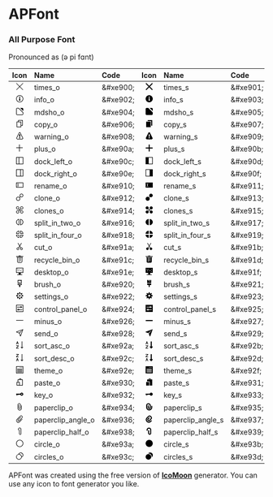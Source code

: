 ﻿# APFont

### All Purpose Font  
Pronounced as (ə pi fɑnt)  

| Icon | Name | Code | Icon | Name | Code |
| :---: | :--- | :--- | :---: | :--- | :--- |
| ![times_o](Icons/png/times_o.png) | times_o | \&#xe900; | ![times_s](Icons/png/times_s.png) | times_s | \&#xe901; |
| ![info_o](Icons/png/info_o.png) | info_o | \&#xe902; | ![info_s](Icons/png/info_s.png) | info_s | \&#xe903; |
| ![mdsho_0](Icons/png/mdsho_o.png) | mdsho_o | \&#xe904; | ![mdsho_s](Icons/png/mdsho_s.png) | mdsho_s | \&#xe905; |
| ![copy_0](Icons/png/copy_o.png) | copy_o | \&#xe906; | ![copy_s](Icons/png/copy_s.png) | copy_s | \&#xe907; |
| ![warning_0](Icons/png/warning_o.png) | warning_o | \&#xe908; | ![warning_s](Icons/png/warning_s.png) | warning_s | \&#xe909; |
| ![plus_0](Icons/png/plus_o.png) | plus_o | \&#xe90a; | ![plus_s](Icons/png/plus_s.png) | plus_s | \&#xe90b; |
| ![dock_left_o](Icons/png/dock_left_o.png) | dock_left_o | \&#xe90c; | ![dock_left_s](Icons/png/dock_left_s.png) | dock_left_s | \&#xe90d; |
| ![dock_right_o](Icons/png/dock_right_o.png) | dock_right_o | \&#xe90e; | ![dock_right_s](Icons/png/dock_right_s.png) | dock_right_s | \&#xe90f; |
| ![rename_o](Icons/png/rename_o.png) | rename_o | \&#xe910; | ![rename_s](Icons/png/rename_s.png) | rename_s | \&#xe911; |
| ![clone_o](Icons/png/clone_o.png) | clone_o | \&#xe912; | ![clone_s](Icons/png/clone_s.png) | clone_s | \&#xe913; |
| ![clones_o](Icons/png/clones_o.png) | clones_o | \&#xe914; | ![clones_s](Icons/png/clones_s.png) | clones_s | \&#xe915; |
| ![split_in_two_o](Icons/png/split_in_two_o.png) | split_in_two_o | \&#xe916; | ![split_in_two_s](Icons/png/split_in_two_s.png) | split_in_two_s | \&#xe917; |
| ![split_in_four_o](Icons/png/split_in_four_o.png) | split_in_four_o | \&#xe918; | ![split_in_four_s](Icons/png/split_in_four_s.png) | split_in_four_s | \&#xe919; |
| ![cut_o](Icons/png/cut_o.png) | cut_o | \&#xe91a; | ![cut_s](Icons/png/cut_s.png) | cut_s | \&#xe91b; |
| ![recycle_bin_o](Icons/png/recycle_bin_o.png) | recycle_bin_o | \&#xe91c; | ![recycle_bin_s](Icons/png/recycle_bin_s.png) | recycle_bin_s | \&#xe91d; |
| ![desktop_o](Icons/png/desktop_o.png) | desktop_o | \&#xe91e; | ![desktop_s](Icons/png/desktop_s.png) | desktop_s | \&#xe91f; |
| ![brush_o](Icons/png/brush_o.png) | brush_o | \&#xe920; | ![brush_s](Icons/png/brush_s.png) | brush_s | \&#xe921; |
| ![settings_o](Icons/png/settings_o.png) | settings_o | \&#xe922; | ![settings_s](Icons/png/settings_s.png) | settings_s | \&#xe923; |
| ![control_panel_o](Icons/png/control_panel_o.png) | control_panel_o | \&#xe924; | ![control_panel_s](Icons/png/control_panel_s.png) | control_panel_s | \&#xe925; |
| ![minus_o](Icons/png/minus_o.png) | minus_o | \&#xe926; | ![minus_s](Icons/png/minus_s.png) | minus_s | \&#xe927; |
| ![send_o](Icons/png/send_o.png) | send_o | \&#xe928; | ![send_s](Icons/png/send_s.png) | send_s | \&#xe929; |
| ![sort_asc_o](Icons/png/sort_asc_o.png) | sort_asc_o | \&#xe92a; | ![sort_asc_s](Icons/png/sort_asc_s.png) | sort_asc_s | \&#xe92b; |
| ![sort_desc_o](Icons/png/sort_desc_o.png) | sort_desc_o | \&#xe92c; | ![sort_desc_s](Icons/png/sort_desc_s.png) | sort_desc_s | \&#xe92d; |
| ![theme_o](Icons/png/theme_o.png) | theme_o | \&#xe92e; | ![theme_s](Icons/png/theme_s.png) | theme_s | \&#xe92f; |
| ![paste_o](Icons/png/paste_o.png) | paste_o | \&#xe930; | ![paste_s](Icons/png/paste_s.png) | paste_s | \&#xe931; |
| ![key_o](Icons/png/key_o.png) | key_o | \&#xe932; | ![key_s](Icons/png/key_s.png) | key_s | \&#xe933; |
| ![paperclip_o](Icons/png/paperclip_o.png) | paperclip_o | \&#xe934; | ![paperclip_s](Icons/png/paperclip_s.png) | paperclip_s | \&#xe935; |
| ![paperclip_angle_o](Icons/png/paperclip_angle_o.png) | paperclip_angle_o | \&#xe936; | ![paperclip_angle_s](Icons/png/paperclip_angle_s.png) | paperclip_angle_s | \&#xe937; |
| ![paperclip_half_o](Icons/png/paperclip_half_o.png) | paperclip_half_o | \&#xe938; | ![paperclip_half_s](Icons/png/paperclip_half_s.png) | paperclip_half_s | \&#xe939; |
| ![circle_o](Icons/png/circle_o.png) | circle_o | \&#xe93a; | ![circle_s](Icons/png/circle_s.png) | circle_s | \&#xe93b; |
| ![circles_o](Icons/png/circles_o.png) | circles_o | \&#xe93c; | ![circles_s](Icons/png/circles_s.png) | circles_s | \&#xe93d; |
                                
APFont was created using the free version of <b>[IcoMoon](https://icomoon.io)</b> generator. You can use any icon to font generator you like.
